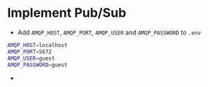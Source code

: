 # Implement Pub/Sub

- Add `AMQP_HOST`, `AMQP_PORT`, `AMQP_USER` and `AMQP_PASSWORD` to `.env`

```bash
AMQP_HOST=localhost
AMQP_PORT=5672
AMQP_USER=guest
AMQP_PASSWORD=guest
```

- 
